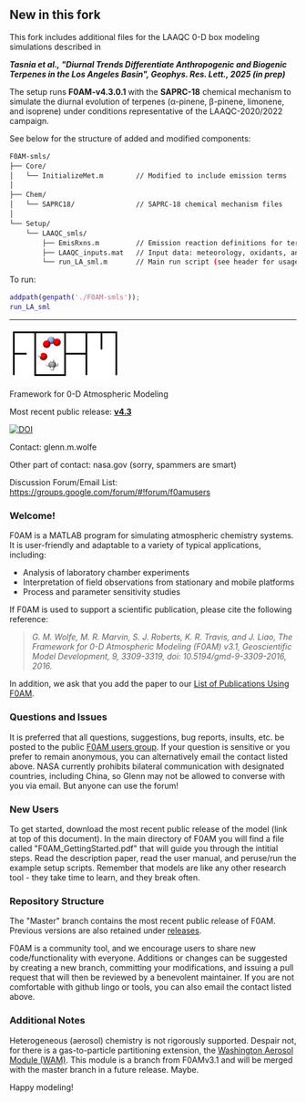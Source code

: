 ## New in this fork

This fork includes additional files for the LAAQC 0-D box modeling simulations described in

***Tasnia et al., "Diurnal Trends Differentiate Anthropogenic and Biogenic Terpenes in the Los Angeles Basin", Geophys. Res. Lett., 2025 (in prep)***

The setup runs **F0AM-v4.3.0.1** with the **SAPRC-18** chemical mechanism to simulate the diurnal evolution of terpenes (α-pinene, β-pinene, limonene, and isoprene) under conditions representative of the LAAQC-2020/2022 campaign.

See below for the structure of added and modified components:

```bash
F0AM-smls/
├── Core/
│   └── InitializeMet.m        // Modified to include emission terms
│
├── Chem/
│   └── SAPRC18/               // SAPRC-18 chemical mechanism files
│
└── Setup/
    └── LAAQC_smls/
        ├── EmisRxns.m         // Emission reaction definitions for terpenes
        ├── LAAQC_inputs.mat   // Input data: meteorology, oxidants, and emissions
        └── run_LA_sml.m       // Main run script (see header for usage details)
```

To run:
```matlab
addpath(genpath('./F0AM-smls'));
run_LA_sml
```

---

![alt text](https://github.com/AirChem/F0AM/blob/master/Docs/F0AMLogo.png "F0AM Logo")

Framework for 0-D Atmospheric Modeling

Most recent public release: [**v4.3**](https://github.com/AirChem/F0AM/releases/latest)

[![DOI](https://zenodo.org/badge/163446406.svg)](https://zenodo.org/badge/latestdoi/163446406)

Contact: glenn.m.wolfe

Other part of contact: nasa.gov (sorry, spammers are smart)

Discussion Forum/Email List: https://groups.google.com/forum/#!forum/f0amusers

### Welcome!
F0AM is a MATLAB program for simulating atmospheric chemistry systems. It is user-friendly and adaptable to a variety of typical applications, including:
- Analysis of laboratory chamber experiments
- Interpretation of field observations from stationary and mobile platforms
- Process and parameter sensitivity studies 

If F0AM is used to support a scientific publication, please cite the following reference:

>*G. M. Wolfe, M. R. Marvin, S. J. Roberts, K. R. Travis, and J. Liao, The Framework for 0-D Atmospheric Modeling (F0AM) v3.1, Geoscientific Model Development, 9, 3309-3319, doi: 10.5194/gmd-9-3309-2016, 2016.*

In addition, we ask that you add the paper to our [List of Publications Using F0AM](https://docs.google.com/spreadsheets/d/1fd7mWTzMiWuuqRG9eI9g0iYyt7DymLIVpDv_rArt5Z8/edit#gid=0).

### Questions and Issues
It is preferred that all questions, suggestions, bug reports, insults, etc. be posted to the public [F0AM users group](https://groups.google.com/forum/#!forum/f0amusers). If your question is sensitive or you prefer to remain anonymous, you can alternatively email the contact listed above. NASA currently prohibits bilateral communication with designated countries, including China, so Glenn may not be allowed to converse with you via email. But anyone can use the forum!

### New Users
To get started, download the most recent public release of the model (link at top of this document). In the main directory of F0AM you will find a file called "F0AM_GettingStarted.pdf" that will guide you through the intitial steps. Read the description paper, read the user manual, and peruse/run the example setup scripts. Remember that models are like any other research tool - they take time to learn, and they break often.

### Repository Structure
The "Master" branch contains the most recent public release of F0AM. Previous versions are also retained under [releases](https://github.com/AirChem/F0AM/releases).

F0AM is a community tool, and we encourage users to share new code/functionality with everyone. Additions or changes can be suggested by creating a new branch, committing your modifications, and issuing a pull request that will then be reviewed by a benevolent maintainer. If you are not comfortable with github lingo or tools, you can also email the contact listed above.

### Additional Notes

Heterogeneous (aerosol) chemistry is not rigorously supported. Despair not, for there is a gas-to-particle partitioning extension, the [Washington Aerosol Module (WAM)](https://www.atmos.washington.edu/~thornton/washington-aerosol-module). This module is a branch from F0AMv3.1 and will be merged with the master branch in a future release. Maybe.

Happy modeling!
